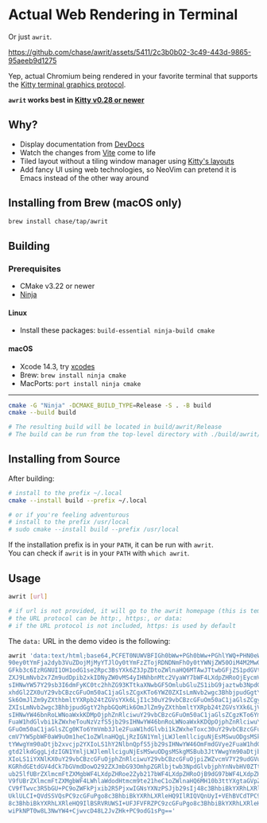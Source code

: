# Actual Web Rendering in Terminal

Or just `awrit`.

https://github.com/chase/awrit/assets/5411/2c3b0b02-3c49-443d-9865-95aeeb9d1275

Yep, actual Chromium being rendered in your favorite terminal that supports the [Kitty terminal graphics protocol](https://sw.kovidgoyal.net/kitty/graphics-protocol/).

**`awrit` works best in [Kitty v0.28 or newer](https://github.com/kovidgoyal/kitty/releases)**

## Why?

- Display documentation from [DevDocs](https://devdocs.io)
- Watch the changes from [Vite](https://vitejs.dev) come to life
- Tiled layout without a tiling window manager using [Kitty's layouts](https://sw.kovidgoyal.net/kitty/layouts/)
- Add fancy UI using web technologies, so NeoVim can pretend it is Emacs instead of the other way around

## Installing from Brew (macOS only)
```bash
brew install chase/tap/awrit
```

## Building

### Prerequisites

- CMake v3.22 or newer
- [Ninja](https://github.com/ninja-build/ninja/releases)

#### Linux

- Install these packages: `build-essential ninja-build cmake`

#### macOS

- Xcode 14.3, try [xcodes](https://github.com/XcodesOrg/xcodes)
- Brew: `brew install ninja cmake`
- MacPorts: `port install ninja cmake`

---

```bash
cmake -G "Ninja" -DCMAKE_BUILD_TYPE=Release -S . -B build
cmake --build build

# The resulting build will be located in build/awrit/Release
# The build can be run from the top-level directory with ./build/awrit/Release/awrit
```

## Installing from Source

After building:

```bash
# install to the prefix ~/.local
cmake --install build --prefix ~/.local

# or if you're feeling adventurous 
# install to the prefix /usr/local
# sudo cmake --install build --prefix /usr/local
```

If the installation prefix is in your `PATH`, it can be run with `awrit`.  
You can check if `awrit` is in your `PATH` with `which awrit`.

## Usage

```bash
awrit [url]

# if url is not provided, it will go to the awrit homepage (this is temporary, promise)
# the URL protocol can be http:, https:, or data:
# if the URL protocol is not included, https: is used by default
```

The `data:` URL in the demo video is the following:

```bash
awrit 'data:text/html;base64,PCFET0NUWVBFIGh0bWw+PGh0bWw+PGhlYWQ+PHN0eWxlPjpyb2
90ey0tYmFja2dyb3VuZDojMjMyYTJlOy0tYmFzZTojRDNDNmFhOy0tYWNjZW50OiM4M2MwOTI7LS1za
GFkb3c6IzRGNUI1OH1odG1se2Rpc3BsYXk6Z3JpZDtoZWlnaHQ6MTAwJTtwbGFjZS1pdGVtczpjZW50
ZXJ9LmNvb2x7Zm9udDpib2xkIDNyZW0vMS4yIHNhbnMtc2VyaWY7bWF4LXdpZHRoOjEycmVtfS5jb29
sIHNwYW57Y29sb3I6dmFyKC0tc2hhZG93KTtkaXNwbGF5OmlubGluZS1ibG9jaztwb3NpdGlvbjpyZW
xhdGl2ZX0uY29vbCBzcGFuOm50aC1jaGlsZCgxKTo6YWZ0ZXIsLmNvb2wgc3BhbjpudGgtY2hpbGQoM
Sk6OmJlZm9yZXthbmltYXRpb24tZGVsYXk6LjI1c30uY29vbCBzcGFuOm50aC1jaGlsZCgyKTo6YWZ0
ZXIsLmNvb2wgc3BhbjpudGgtY2hpbGQoMik6OmJlZm9yZXthbmltYXRpb24tZGVsYXk6LjVzfS5jb29
sIHNwYW46bnRoLWNoaWxkKDMpOjphZnRlciwuY29vbCBzcGFuOm50aC1jaGlsZCgzKTo6YmVmb3Jle2
FuaW1hdGlvbi1kZWxheTouNzVzfS5jb29sIHNwYW46bnRoLWNoaWxkKDQpOjphZnRlciwuY29vbCBzc
GFuOm50aC1jaGlsZCg0KTo6YmVmb3Jle2FuaW1hdGlvbi1kZWxheToxc30uY29vbCBzcGFuOjpiZWZv
cmV7YW5pbWF0aW9uOm1heC1oZWlnaHQgLjRzIGN1YmljLWJlemllciguNjEsMSwuODgsMSkgMSBub3J
tYWwgYm90aDtjb2xvcjp2YXIoLS1hY2NlbnQpfS5jb29sIHNwYW46OmFmdGVye2FuaW1hdGlvbjptYX
gtd2lkdGggLjdzIGN1YmljLWJlemllciguNjEsMSwuODgsMSkgMSBub3JtYWwgYm90aDtjb2xvcjp2Y
XIoLS1iYXNlKX0uY29vbCBzcGFuOjphZnRlciwuY29vbCBzcGFuOjpiZWZvcmV7Y29udGVudDphdHRy
KGRhdGEtdGV4dCk7bGVmdDowO292ZXJmbG93OmhpZGRlbjtwb3NpdGlvbjphYnNvbHV0ZTtzcGVhazp
ub25lfUBrZXlmcmFtZXMgbWF4LXdpZHRoe2Zyb217bWF4LXdpZHRoOjB9dG97bWF4LXdpZHRoOjEwMC
V9fUBrZXlmcmFtZXMgbWF4LWhlaWdodHtmcm9te21heC1oZWlnaHQ6MH10b3ttYXgtaGVpZ2h0OjEwM
CV9fTwvc3R5bGU+PC9oZWFkPjxib2R5PjxwIGNsYXNzPSJjb29sIj48c3BhbiBkYXRhLXRleHQ9IkFX
UklULCI+QVdSSVQsPC9zcGFuPgo8c3BhbiBkYXRhLXRleHQ9IlRIQVQnUyI+VEhBVCdTPC9zcGFuPgo
8c3BhbiBkYXRhLXRleHQ9IlBSRVRUWSI+UFJFVFRZPC9zcGFuPgo8c3BhbiBkYXRhLXRleHQ9IkNPT0
wiPkNPT0w8L3NwYW4+CjwvcD48L2JvZHk+PC9odG1sPg=='
```
